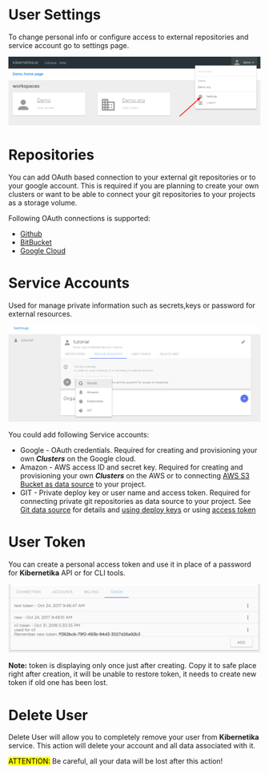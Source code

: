 # User Settings
To change personal info or configure access to external repositories and service account go to settings page.

![](../img/settings/settings.png)

# Repositories
You can add  OAuth based connection to your external git repositories or to your google account. This is required if you are planning to create your own clusters or want to be able to connect your git repositories to your projects as a storage volume.

Following OAuth connections is supported:

* [Github](https://github.com)
* [BitBucket](https://bitbucket.org)
* [Google Cloud](https://cloud.google.com)

# Service Accounts
Used for manage private information such as secrets,keys or password for external resources.

![](../img/settings/settings2.png)

You could add following Service accounts:

* Google - OAuth credentials. Required for creating and provisioning your own ***Clusters*** on the Google cloud.
* Amazon - AWS access ID and secret key. Required for creating and provisioning your own ***Clusters*** on the AWS or to connecting [AWS S3 Bucket as data source](../projects/working-with-projects.md#s3-bucket-storage) to your project.
* GIT - Private deploy key or user name and access token. Required for connecting private git repositories as data source to your project. See [Git data source](../projects/working-with-projects.md#git-data-source) for details and [using deploy keys](https://developer.github.com/v3/guides/managing-deploy-keys/#deploy-keys) or using [access token](https://help.github.com/articles/creating-a-personal-access-token-for-the-command-line/)

# User Token
You can create a personal access token and use it in place of a password for **Kibernetika** API or for CLI tools.

![](../img/settings/settings5.png)

**Note:** token is displaying only once just after creating. Copy it to safe place right after creation, it will be unable to restore token, it needs to create new token if old one has been lost.

# Delete User
Delete User will allow you to completely remove your user from **Kibernetika** service. This action will delete your account and all data associated with it.

<mark>ATTENTION:</mark> Be careful, all your data will be lost after this action!